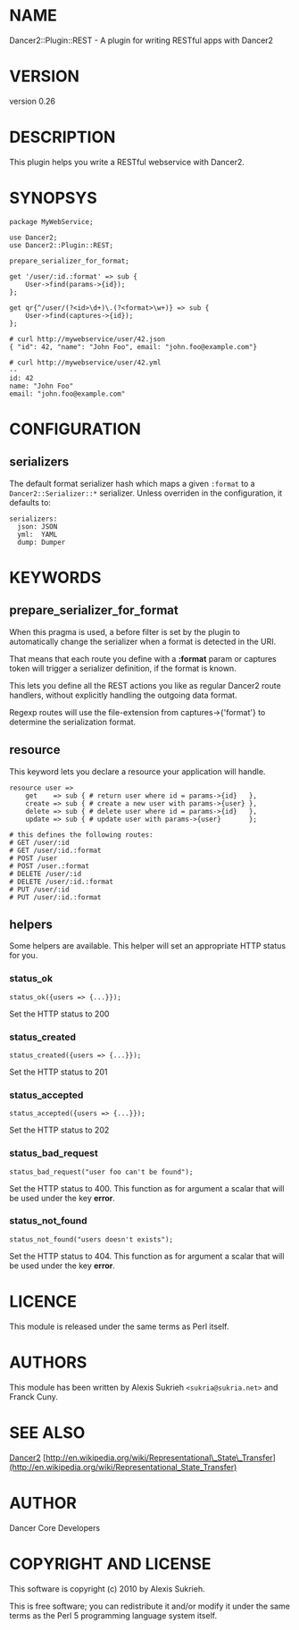 # NAME

Dancer2::Plugin::REST - A plugin for writing RESTful apps with Dancer2

# VERSION

version 0.26

# DESCRIPTION

This plugin helps you write a RESTful webservice with Dancer2.

# SYNOPSYS

    package MyWebService;

    use Dancer2;
    use Dancer2::Plugin::REST;

    prepare_serializer_for_format;

    get '/user/:id.:format' => sub {
        User->find(params->{id});
    };

    get qr{^/user/(?<id>\d+)\.(?<format>\w+)} => sub {
        User->find(captures->{id});
    };

    # curl http://mywebservice/user/42.json
    { "id": 42, "name": "John Foo", email: "john.foo@example.com"}

    # curl http://mywebservice/user/42.yml
    --
    id: 42
    name: "John Foo"
    email: "john.foo@example.com"

# CONFIGURATION

## serializers

The default format serializer hash which maps a given `:format` to 
a `Dancer2::Serializer::*` serializer. Unless overriden in the 
configuration, it defaults to:

    serializers:
      json: JSON
      yml:  YAML
      dump: Dumper

# KEYWORDS

## prepare\_serializer\_for\_format

When this pragma is used, a before filter is set by the plugin to automatically
change the serializer when a format is detected in the URI.

That means that each route you define with a **:format** param or captures token 
will trigger a serializer definition, if the format is known.

This lets you define all the REST actions you like as regular Dancer2 route
handlers, without explicitly handling the outgoing data format.

Regexp routes will use the file-extension from captures->{'format'} to determine
the serialization format.

## resource

This keyword lets you declare a resource your application will handle.

    resource user =>
        get    => sub { # return user where id = params->{id}   },
        create => sub { # create a new user with params->{user} },
        delete => sub { # delete user where id = params->{id}   },
        update => sub { # update user with params->{user}       };

    # this defines the following routes:
    # GET /user/:id
    # GET /user/:id.:format
    # POST /user
    # POST /user.:format
    # DELETE /user/:id
    # DELETE /user/:id.:format
    # PUT /user/:id
    # PUT /user/:id.:format

## helpers

Some helpers are available. This helper will set an appropriate HTTP status for you.

### status\_ok

    status_ok({users => {...}});

Set the HTTP status to 200

### status\_created

    status_created({users => {...}});

Set the HTTP status to 201

### status\_accepted

    status_accepted({users => {...}});

Set the HTTP status to 202

### status\_bad\_request

    status_bad_request("user foo can't be found");

Set the HTTP status to 400. This function as for argument a scalar that will be used under the key **error**.

### status\_not\_found

    status_not_found("users doesn't exists");

Set the HTTP status to 404. This function as for argument a scalar that will be used under the key **error**.

# LICENCE

This module is released under the same terms as Perl itself.

# AUTHORS

This module has been written by Alexis Sukrieh `<sukria@sukria.net>` and Franck
Cuny.

# SEE ALSO

[Dancer2](https://metacpan.org/pod/Dancer2) [http://en.wikipedia.org/wiki/Representational\_State\_Transfer](http://en.wikipedia.org/wiki/Representational_State_Transfer)

# AUTHOR

Dancer Core Developers

# COPYRIGHT AND LICENSE

This software is copyright (c) 2010 by Alexis Sukrieh.

This is free software; you can redistribute it and/or modify it under
the same terms as the Perl 5 programming language system itself.
